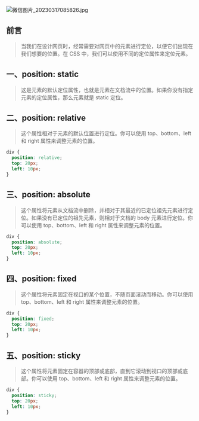 ![微信图片_20230317085826.jpg](https://cdn.nlark.com/yuque/0/2023/jpeg/33625181/1679014832115-e4fcdfad-84a6-49dc-827f-0f45c2a14f67.jpeg#averageHue=%233e3d3b&clientId=u23254789-ee74-4&from=paste&height=455&id=u32819aba&name=%E5%BE%AE%E4%BF%A1%E5%9B%BE%E7%89%87_20230317085826.jpg&originHeight=683&originWidth=1171&originalType=binary&ratio=1.5&rotation=0&showTitle=false&size=43233&status=done&style=none&taskId=uf81ec885-e120-485a-a5ec-d769237646a&title=&width=780.6666666666666)
## 前言
> 当我们在设计网页时，经常需要对网页中的元素进行定位，以便它们出现在我们想要的位置。在 CSS 中，我们可以使用不同的定位属性来定位元素。

## 一、position: static
> 这是元素的默认定位属性，也就是元素在文档流中的位置。如果你没有指定元素的定位属性，那么元素就是 static 定位。

## 二、position: relative
> 这个属性相对于元素的默认位置进行定位。你可以使用 top、bottom、left 和 right 属性来调整元素的位置。

```css
div {
  position: relative;
  top: 20px;
  left: 10px;
}
```
## 三、position: absolute
> 这个属性将元素从文档流中删除，并相对于其最近的已定位祖先元素进行定位。如果没有已定位的祖先元素，则相对于文档的 body 元素进行定位。你可以使用 top、bottom、left 和 right 属性来调整元素的位置。

```css
div {
  position: absolute;
  top: 20px;
  left: 10px;
}
```
## 四、position: fixed
> 这个属性将元素固定在视口的某个位置，不随页面滚动而移动。你可以使用 top、bottom、left 和 right 属性来调整元素的位置。

```css
div {
  position: fixed;
  top: 20px;
  left: 10px;
}
```
## 五、position: sticky
> 这个属性将元素固定在容器的顶部或底部，直到它滚动到视口的顶部或底部。你可以使用 top、bottom、left 和 right 属性来调整元素的位置。

```css
div {
  position: sticky;
  top: 20px;
  left: 10px;
}
```

